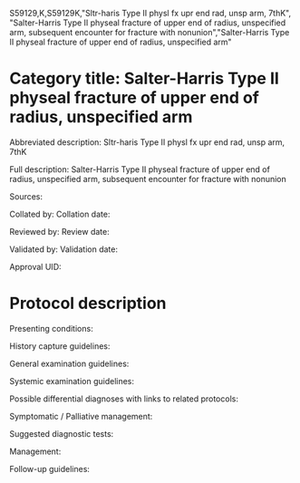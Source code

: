 S59129,K,S59129K,"Sltr-haris Type II physl fx upr end rad, unsp arm, 7thK", "Salter-Harris Type II physeal fracture of upper end of radius, unspecified arm, subsequent encounter for fracture with nonunion","Salter-Harris Type II physeal fracture of upper end of radius, unspecified arm"
# Category title: Salter-Harris Type II physeal fracture of upper end of radius, unspecified arm

Abbreviated description: Sltr-haris Type II physl fx upr end rad, unsp arm, 7thK

Full description: Salter-Harris Type II physeal fracture of upper end of radius, unspecified arm, subsequent encounter for fracture with nonunion

Sources:

Collated by:
Collation date:

Reviewed by:
Review date:

Validated by:
Validation date:

Approval UID:

# Protocol description

Presenting conditions:

History capture guidelines:

General examination guidelines:

Systemic examination guidelines:

Possible differential diagnoses with links to related protocols:

Symptomatic / Palliative management:

Suggested diagnostic tests:

Management:

Follow-up guidelines:
